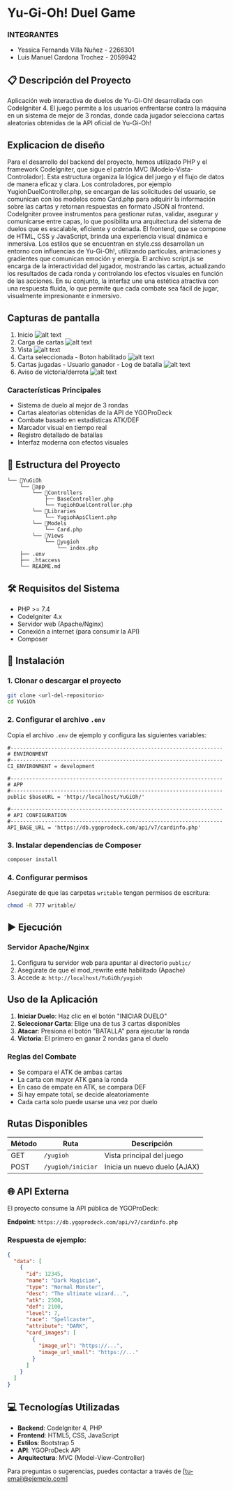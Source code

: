 # Yu-Gi-Oh! Duel Game
### INTEGRANTES
- Yessica Fernanda Villa Nuñez - 2266301
- Luis Manuel Cardona Trochez - 2059942

## 📋 Descripción del Proyecto

Aplicación web interactiva de duelos de Yu-Gi-Oh! desarrollada con CodeIgniter 4. El juego permite a los usuarios enfrentarse contra la máquina en un sistema de mejor de 3 rondas, donde cada jugador selecciona cartas aleatorias obtenidas de la API oficial de Yu-Gi-Oh!

## Explicacion de diseño
Para el desarrollo del backend del proyecto, hemos utilizado PHP y el framework CodeIgniter, que sigue el patrón MVC (Modelo-Vista-Controlador).  Esta estructura organiza la lógica del juego y el flujo de datos de manera eficaz y clara.  Los controladores, por ejemplo YugiohDuelController.php, se encargan de las solicitudes del usuario, se comunican con los modelos como Card.php para adquirir la información sobre las cartas y retornan respuestas en formato JSON al frontend.  CodeIgniter provee instrumentos para gestionar rutas, validar, asegurar y comunicarse entre capas, lo que posibilita una arquitectura del sistema de duelos que es escalable, eficiente y ordenada.
El frontend, que se compone de HTML, CSS y JavaScript, brinda una experiencia visual dinámica e inmersiva.  Los estilos que se encuentran en style.css desarrollan un entorno con influencias de Yu-Gi-Oh!, utilizando partículas, animaciones y gradientes que comunican emoción y energía.  El archivo script.js se encarga de la interactividad del jugador, mostrando las cartas, actualizando los resultados de cada ronda y controlando los efectos visuales en función de las acciones.  En su conjunto, la interfaz une una estética atractiva con una respuesta fluida, lo que permite que cada combate sea fácil de jugar, visualmente impresionante e inmersivo.

## Capturas de pantalla
1. Inicio
![alt text](image.png)
2. Carga de cartas
![alt text](image-1.png)
3. Vista
![alt text](image-2.png)
4. Carta seleccionada - Boton habilitado
![alt text](image-3.png)
5. Cartas jugadas - Usuario ganador - Log de batalla
![alt text](image-4.png)
6. Aviso de victoria/derrota
![alt text](image-5.png)
### Características Principales

- Sistema de duelo al mejor de 3 rondas
- Cartas aleatorias obtenidas de la API de YGOProDeck
- Combate basado en estadísticas ATK/DEF
- Marcador visual en tiempo real
- Registro detallado de batallas
- Interfaz moderna con efectos visuales

## 📁 Estructura del Proyecto

```
└── 📁YuGiOh
    └── 📁app
        └── 📁Controllers
            ├── BaseController.php
            └── YugiohDuelController.php
        └── 📁Libraries
            └── YugiohApiClient.php
        └── 📁Models
            └── Card.php
        └── 📁Views
            └── 📁yugioh
                └── index.php
    ├── .env
    ├── .htaccess
    └── README.md
```

## 🛠️ Requisitos del Sistema

- PHP >= 7.4
- CodeIgniter 4.x
- Servidor web (Apache/Nginx)
- Conexión a internet (para consumir la API)
- Composer

## 🚀 Instalación

### 1. Clonar o descargar el proyecto

```bash
git clone <url-del-repositorio>
cd YuGiOh
```

### 2. Configurar el archivo `.env`

Copia el archivo `.env` de ejemplo y configura las siguientes variables:

```env
#--------------------------------------------------------------------
# ENVIRONMENT
#--------------------------------------------------------------------
CI_ENVIRONMENT = development

#--------------------------------------------------------------------
# APP
#--------------------------------------------------------------------
public $baseURL = 'http://localhost/YuGiOh/'

#--------------------------------------------------------------------
# API CONFIGURATION
#--------------------------------------------------------------------
API_BASE_URL = 'https://db.ygoprodeck.com/api/v7/cardinfo.php'
```

### 3. Instalar dependencias de Composer

```bash
composer install
```

### 4. Configurar permisos

Asegúrate de que las carpetas `writable` tengan permisos de escritura:

```bash
chmod -R 777 writable/
```

## ▶️ Ejecución

###  Servidor Apache/Nginx

1. Configura tu servidor web para apuntar al directorio `public/`
2. Asegúrate de que el mod_rewrite esté habilitado (Apache)
3. Accede a: `http://localhost/YuGiOh/yugioh`

## Uso de la Aplicación

1. **Iniciar Duelo**: Haz clic en el botón "INICIAR DUELO"
2. **Seleccionar Carta**: Elige una de tus 3 cartas disponibles
3. **Atacar**: Presiona el botón "BATALLA" para ejecutar la ronda
4. **Victoria**: El primero en ganar 2 rondas gana el duelo

### Reglas del Combate

- Se compara el ATK de ambas cartas
- La carta con mayor ATK gana la ronda
- En caso de empate en ATK, se compara DEF
- Si hay empate total, se decide aleatoriamente
- Cada carta solo puede usarse una vez por duelo


## Rutas Disponibles

| Método | Ruta | Descripción |
|--------|------|-------------|
| GET | `/yugioh` | Vista principal del juego |
| POST | `/yugioh/iniciar` | Inicia un nuevo duelo (AJAX) |

## 🌐 API Externa

El proyecto consume la API pública de YGOProDeck:

**Endpoint**: `https://db.ygoprodeck.com/api/v7/cardinfo.php`

### Respuesta de ejemplo:
```json
{
  "data": [
    {
      "id": 12345,
      "name": "Dark Magician",
      "type": "Normal Monster",
      "desc": "The ultimate wizard...",
      "atk": 2500,
      "def": 2100,
      "level": 7,
      "race": "Spellcaster",
      "attribute": "DARK",
      "card_images": [
        {
          "image_url": "https://...",
          "image_url_small": "https://..."
        }
      ]
    }
  ]
}
```

## 💻 Tecnologías Utilizadas

- **Backend**: CodeIgniter 4, PHP
- **Frontend**: HTML5, CSS, JavaScript 
- **Estilos**: Bootstrap 5
- **API**: YGOProDeck API
- **Arquitectura**: MVC (Model-View-Controller)






Para preguntas o sugerencias, puedes contactar a través de [tu-email@ejemplo.com]
